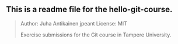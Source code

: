 
This is a readme file for the hello-git-course.
-----------------------------------------------
>
>
>
>Author: Juha Antikainen jpeant
>License: MIT
>
>Exercise submissions for the Git course in Tampere University.
>
